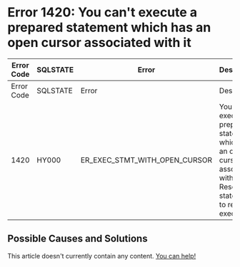 
# Error 1420: You can't execute a prepared statement which has an open cursor associated with it


| Error Code | SQLSTATE | Error | Description |
| --- | --- | --- | --- |
| Error Code | SQLSTATE | Error | Description |
| 1420 | HY000 | ER_EXEC_STMT_WITH_OPEN_CURSOR | You can't execute a prepared statement which has an open cursor associated with it. Reset the statement to re-execute it. |




## Possible Causes and Solutions


This article doesn't currently contain any content. [You can help!](/kb/en/writing-and-editing-knowledge-base-articles/)

